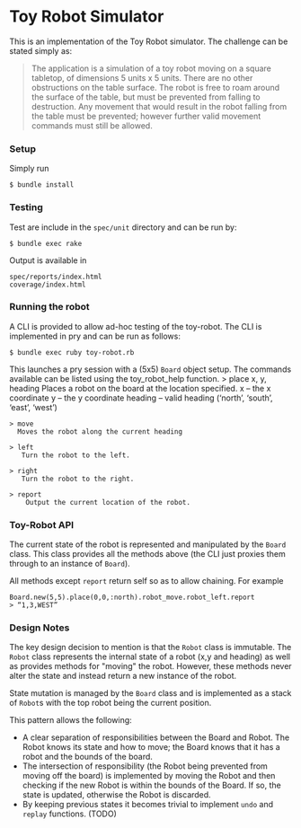 Toy Robot Simulator
===================

This is an implementation of the Toy Robot simulator. The challenge can be stated simply as:

> The application is a simulation of a toy robot moving on a square tabletop, of dimensions 5 units x 5 units.
> There are no other obstructions on the table surface.
> The robot is free to roam around the surface of the table, but must be prevented from falling to destruction. 
> Any movement that would result in the robot falling from the table must be prevented; however further valid movement commands must still be allowed.

### Setup

Simply run 

    $ bundle install

### Testing

Test are include in the ```spec/unit``` directory and can be run by:

    $ bundle exec rake

Output is available in

    spec/reports/index.html
    coverage/index.html

### Running the robot

A CLI is provided to allow ad-hoc testing of the toy-robot. The CLI is implemented in pry and can be run as follows:

    $ bundle exec ruby toy-robot.rb

This launches a pry session with a (5x5) ```Board``` object setup. The commands available can be listed using the toy_robot_help function. 
    > place x, y, heading
      Places a robot on the board at the location specified.
      x – the x coordinate
      y – the y coordinate
      heading – valid heading (‘north’, ‘south’, ‘east’, ‘west’)

    > move
      Moves the robot along the current heading

    > left
       Turn the robot to the left.

    > right
       Turn the robot to the right.

    > report
        Output the current location of the robot.

### Toy-Robot API

The current state of the robot is represented and manipulated by the ```Board``` class. This class provides all the methods above (the CLI just proxies them through to an instance of ```Board```).

All methods except ```report``` return self so as to allow chaining. For example

    Board.new(5,5).place(0,0,:north).robot_move.robot_left.report
    > “1,3,WEST”

### Design Notes

The key design decision to mention is that the ```Robot``` class is immutable. The ```Robot``` class represents the internal state of a robot (x,y and heading) as well as provides methods for "moving" the robot. However, these methods never alter the state and instead return a new instance of the robot. 

State mutation is managed by the ```Board``` class and is implemented as a stack of ```Robot```s with the top robot being the current position.

This pattern allows the following:
* A clear separation of responsibilities between the Board and Robot. The Robot knows its state and how to move; the Board knows that it has a robot and the bounds of the board.
* The intersection of responsibility (the Robot being prevented from moving off the board) is implemented by moving the Robot and then checking if the new Robot is within the bounds of the Board. If so, the state is updated, otherwise the Robot is discarded.
* By keeping previous states it becomes trivial to implement ```undo``` and ```replay``` functions. (TODO)

